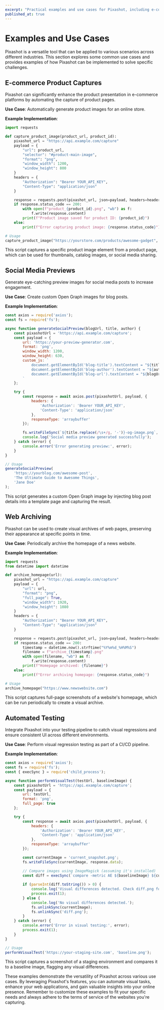```yaml
---
excerpt: "Practical examples and use cases for Pixashot, including e-commerce product captures, social media previews, web archiving, and automated testing."
published_at: true
---
```


# Examples and Use Cases

Pixashot is a versatile tool that can be applied to various scenarios across different industries. This section explores some common use cases and provides examples of how Pixashot can be implemented to solve specific challenges.

## E-commerce Product Captures

Pixashot can significantly enhance the product presentation in e-commerce platforms by automating the capture of product pages.

**Use Case**: Automatically generate product images for an online store.

**Example Implementation**:
```python
import requests

def capture_product_image(product_url, product_id):
    pixashot_url = "https://api.example.com/capture"
    payload = {
        "url": product_url,
        "selector": "#product-main-image",
        "format": "png",
        "window_width": 1200,
        "window_height": 800
    }
    headers = {
        "Authorization": "Bearer YOUR_API_KEY",
        "Content-Type": "application/json"
    }

    response = requests.post(pixashot_url, json=payload, headers=headers)
    if response.status_code == 200:
        with open(f"product_{product_id}.png", "wb") as f:
            f.write(response.content)
        print(f"Product image saved for product ID: {product_id}")
    else:
        print(f"Error capturing product image: {response.status_code}")

# Usage
capture_product_image("https://yourstore.com/products/awesome-gadget", "12345")
```

This script captures a specific product image element from a product page, which can be used for thumbnails, catalog images, or social media sharing.

## Social Media Previews

Generate eye-catching preview images for social media posts to increase engagement.

**Use Case**: Create custom Open Graph images for blog posts.

**Example Implementation**:
```javascript
const axios = require('axios');
const fs = require('fs');

async function generateSocialPreview(blogUrl, title, author) {
    const pixashotUrl = 'https://api.example.com/capture';
    const payload = {
        url: 'https://your-preview-generator.com',
        format: 'png',
        window_width: 1200,
        window_height: 630,
        custom_js: `
            document.getElementById('blog-title').textContent = "${title}";
            document.getElementById('blog-author').textContent = "${author}";
            document.getElementById('blog-url').textContent = "${blogUrl}";
        `
    };

    try {
        const response = await axios.post(pixashotUrl, payload, {
            headers: {
                'Authorization': 'Bearer YOUR_API_KEY',
                'Content-Type': 'application/json'
            },
            responseType: 'arraybuffer'
        });

        fs.writeFileSync(`${title.replace(/\s+/g, '-')}-og-image.png`, response.data);
        console.log('Social media preview generated successfully');
    } catch (error) {
        console.error('Error generating preview:', error);
    }
}

// Usage
generateSocialPreview(
    'https://yourblog.com/awesome-post',
    'The Ultimate Guide to Awesome Things',
    'Jane Doe'
);
```

This script generates a custom Open Graph image by injecting blog post details into a template page and capturing the result.

## Web Archiving

Pixashot can be used to create visual archives of web pages, preserving their appearance at specific points in time.

**Use Case**: Periodically archive the homepage of a news website.

**Example Implementation**:
```python
import requests
from datetime import datetime

def archive_homepage(url):
    pixashot_url = "https://api.example.com/capture"
    payload = {
        "url": url,
        "format": "png",
        "full_page": True,
        "window_width": 1920,
        "window_height": 1080
    }
    headers = {
        "Authorization": "Bearer YOUR_API_KEY",
        "Content-Type": "application/json"
    }

    response = requests.post(pixashot_url, json=payload, headers=headers)
    if response.status_code == 200:
        timestamp = datetime.now().strftime("%Y%m%d_%H%M%S")
        filename = f"archive_{timestamp}.png"
        with open(filename, "wb") as f:
            f.write(response.content)
        print(f"Homepage archived: {filename}")
    else:
        print(f"Error archiving homepage: {response.status_code}")

# Usage
archive_homepage("https://www.newswebsite.com")
```

This script captures full-page screenshots of a website's homepage, which can be run periodically to create a visual archive.

## Automated Testing

Integrate Pixashot into your testing pipeline to catch visual regressions and ensure consistent UI across different environments.

**Use Case**: Perform visual regression testing as part of a CI/CD pipeline.

**Example Implementation**:
```javascript
const axios = require('axios');
const fs = require('fs');
const { execSync } = require('child_process');

async function performVisualTest(testUrl, baselineImage) {
    const pixashotUrl = 'https://api.example.com/capture';
    const payload = {
        url: testUrl,
        format: 'png',
        full_page: true
    };

    try {
        const response = await axios.post(pixashotUrl, payload, {
            headers: {
                'Authorization': 'Bearer YOUR_API_KEY',
                'Content-Type': 'application/json'
            },
            responseType: 'arraybuffer'
        });

        const currentImage = 'current_snapshot.png';
        fs.writeFileSync(currentImage, response.data);

        // Compare images using ImageMagick (assuming it's installed)
        const diff = execSync(`compare -metric AE ${baselineImage} ${currentImage} diff.png`);
        
        if (parseInt(diff.toString()) > 0) {
            console.log('Visual differences detected. Check diff.png for details.');
            process.exit(1);
        } else {
            console.log('No visual differences detected.');
            fs.unlinkSync(currentImage);
            fs.unlinkSync('diff.png');
        }
    } catch (error) {
        console.error('Error in visual testing:', error);
        process.exit(1);
    }
}

// Usage
performVisualTest('https://your-staging-site.com', 'baseline.png');
```

This script captures a screenshot of a staging environment and compares it to a baseline image, flagging any visual differences.

These examples demonstrate the versatility of Pixashot across various use cases. By leveraging Pixashot's features, you can automate visual tasks, enhance your web applications, and gain valuable insights into your online presence. Remember to customize these examples to fit your specific needs and always adhere to the terms of service of the websites you're capturing.